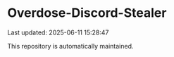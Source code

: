 # Overdose-Discord-Stealer

Last updated: 2025-06-11 15:28:47

This repository is automatically maintained.
